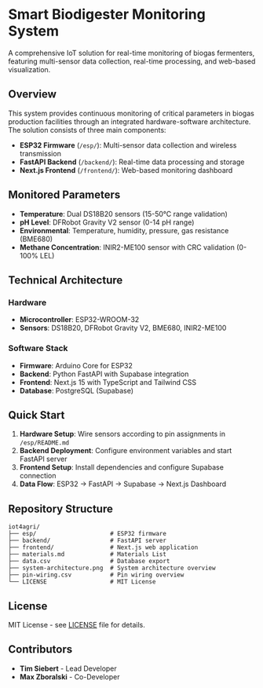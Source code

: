 # Smart Biodigester Monitoring System

A comprehensive IoT solution for real-time monitoring of biogas fermenters, featuring multi-sensor data collection, real-time processing, and web-based visualization.

## Overview

This system provides continuous monitoring of critical parameters in biogas production facilities through an integrated hardware-software architecture. The solution consists of three main components:

- **ESP32 Firmware** (`/esp/`): Multi-sensor data collection and wireless transmission
- **FastAPI Backend** (`/backend/`): Real-time data processing and storage
- **Next.js Frontend** (`/frontend/`): Web-based monitoring dashboard

## Monitored Parameters

- **Temperature**: Dual DS18B20 sensors (15-50°C range validation)
- **pH Level**: DFRobot Gravity V2 sensor (0-14 pH range)
- **Environmental**: Temperature, humidity, pressure, gas resistance (BME680)
- **Methane Concentration**: INIR2-ME100 sensor with CRC validation (0-100% LEL)

## Technical Architecture

### Hardware
- **Microcontroller**: ESP32-WROOM-32
- **Sensors**: DS18B20, DFRobot Gravity V2, BME680, INIR2-ME100

### Software Stack
- **Firmware**: Arduino Core for ESP32
- **Backend**: Python FastAPI with Supabase integration
- **Frontend**: Next.js 15 with TypeScript and Tailwind CSS
- **Database**: PostgreSQL (Supabase)

## Quick Start

1. **Hardware Setup**: Wire sensors according to pin assignments in `/esp/README.md`
2. **Backend Deployment**: Configure environment variables and start FastAPI server
3. **Frontend Setup**: Install dependencies and configure Supabase connection
4. **Data Flow**: ESP32 → FastAPI → Supabase → Next.js Dashboard

## Repository Structure

```
iot4agri/
├── esp/                     # ESP32 firmware
├── backend/                 # FastAPI server
├── frontend/                # Next.js web application
├── materials.md             # Materials List
├── data.csv                 # Database export
├── system-architecture.png  # System architecture overview
├── pin-wiring.csv           # Pin wiring overview
└── LICENSE                  # MIT License
```

## License

MIT License - see [LICENSE](LICENSE) file for details.

## Contributors

- **Tim Siebert** - Lead Developer
- **Max Zboralski** - Co-Developer

